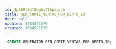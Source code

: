 ```yaml
---
id: 4pl69t03t0wgbi4fkpegucb
title: GEN_CORTE_VENTAS_POR_DEPTO_ID
desc: null
updated: 1684521570
created: 1684521570
---
```



```sql
 CREATE GENERATOR GEN_CORTE_VENTAS_POR_DEPTO_ID;
```
